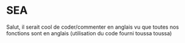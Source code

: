 # SEA
Salut, il serait cool de coder/commenter en anglais vu que toutes nos fonctions sont en anglais (utilisation du code fourni toussa toussa)